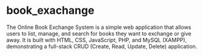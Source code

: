 # book_exachange
The Online Book Exchange System is a simple web application that allows users to list, manage, and search for books they want to exchange or give away.
It is built with HTML, CSS, JavaScript, PHP, and MySQL (XAMPP), demonstrating a full-stack CRUD (Create, Read, Update, Delete) application.
